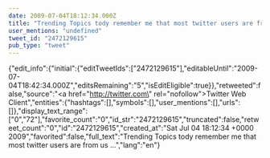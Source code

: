 ```yaml
---
date: 2009-07-04T18:12:34.000Z
title: "Trending Topics tody remember me that most twitter users are from us ...″"
user_mentions: "undefined"
tweet_id: "2472129615"
pub_type: "tweet"
---
```

{"edit_info":{"initial":{"editTweetIds":["2472129615"],"editableUntil":"2009-07-04T18:42:34.000Z","editsRemaining":"5","isEditEligible":true}},"retweeted":false,"source":"<a href=\"http://twitter.com\" rel=\"nofollow\">Twitter Web Client</a>","entities":{"hashtags":[],"symbols":[],"user_mentions":[],"urls":[]},"display_text_range":["0","72"],"favorite_count":"0","id_str":"2472129615","truncated":false,"retweet_count":"0","id":"2472129615","created_at":"Sat Jul 04 18:12:34 +0000 2009","favorited":false,"full_text":"Trending Topics tody remember me that most twitter users are from us ...","lang":"en"}
